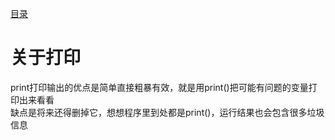[目录](../目录.md)

# 关于打印 #
print打印输出的优点是简单直接粗暴有效，就是用print()把可能有问题的变量打印出来看看\
缺点是将来还得删掉它，想想程序里到处都是print()，运行结果也会包含很多垃圾信息
